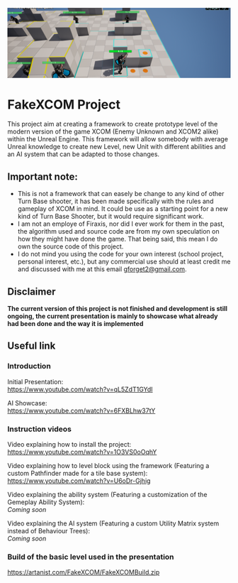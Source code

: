 ![Screenshot of the projectt](/Screenshot/ProjectHeader.png)</BR>
# FakeXCOM Project
This project aim at creating a framework to create prototype level of the modern version of the game XCOM (Enemy Unknown and XCOM2 alike) within the Unreal Engine. This framework will allow somebody with average Unreal knowledge to create new Level, new Unit with different abilities and an AI system that can be adapted to those changes.

## Important note:
- This is not a framework that can easely be change to any kind of other Turn Base shooter, it has been made specifically with the rules and gameplay of XCOM in mind. It could be use as a starting point for a new kind of Turn Base Shooter, but it would require significant work.
- I am not an employe of Firaxis, nor did I ever work for them in the past, the algorithm used and source code are from my own speculation on how they might have done the game. That being said, this mean I do own the source code of this project.
- I do not mind you using the code for your own interest (school project, personal interest, etc.), but any commercial use should at least credit me and discussed with me at this email gforget2@gmail.com.

## Disclaimer
<b>The current version of this project is not finished and development is still ongoing, the current presentation is mainly to showcase what already had been done and the way it is implemented </b>

## Useful link

### Introduction

Initial Presentation:</br>
https://www.youtube.com/watch?v=qL5ZdT1GYdI

AI Showcase:</br>
https://www.youtube.com/watch?v=6FXBLhw37tY

### Instruction videos

Video explaining how to install the project:</br>
https://www.youtube.com/watch?v=1O3VS0oOqhY

Video explaining how to level block using the framework (Featuring a custom Pathfinder made for a tile base system):</br>
https://www.youtube.com/watch?v=U6oDr-Gjhig

Video explaining the ability system (Featuring a customization of the Gemeplay Ability System):</br>
<i>Coming soon</i>

Video explaining the AI system (Featuring a custom Utility Matrix system instead of Behaviour Trees):</br>
<i>Coming soon</i>

### Build of the basic level used in the presentation
https://artanist.com/FakeXCOM/FakeXCOMBuild.zip

